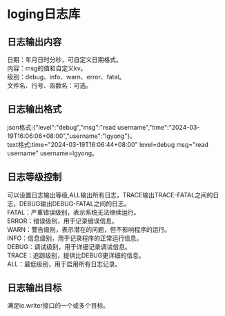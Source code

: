 # loging日志库

## 日志输出内容
日期：年月日时分秒，可自定义日期格式。  
内容：msg的值和自定义kv。  
级别：debug、info、warn、error、fatal。  
文件名、行号、函数名：可选。  
 

## 日志输出格式
json格式:{"level":"debug","msg":"read username","time":"2024-03-19T16:06:06+08:00","username":"lgyong"}。  
text格式:time="2024-03-19T16:06:44+08:00" level=debug msg="read username" username=lgyong。  

## 日志等级控制
可以设置日志输出等级,ALL输出所有日志，TRACE输出TRACE-FATAL之间的日志，DEBUG输出DEBUG-FATAL之间的日志。  
FATAL：严重错误级别，表示系统无法继续运行。           
ERROR：错误级别，用于记录错误信息。                   
WARN：警告级别，表示潜在的问题，但不影响程序的运行。  
INFO：信息级别，用于记录程序的正常运行信息。         
DEBUG：调试级别，用于详细记录调试信息。               
TRACE：追踪级别，提供比DEBUG更详细的信息。             
ALL：最低级别，用于启用所有日志记录。     


## 日志输出目标
满足io.writer接口的一个或多个目标。  